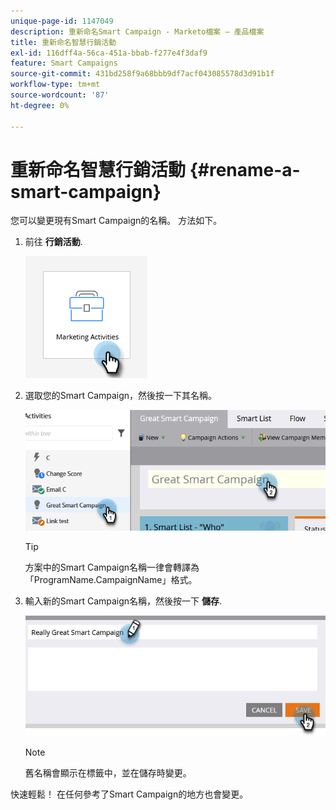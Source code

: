 ```yaml
---
unique-page-id: 1147049
description: 重新命名Smart Campaign - Marketo檔案 — 產品檔案
title: 重新命名智慧行銷活動
exl-id: 116dff4a-56ca-451a-bbab-f277e4f3daf9
feature: Smart Campaigns
source-git-commit: 431bd258f9a68bbb9df7acf043085578d3d91b1f
workflow-type: tm+mt
source-wordcount: '87'
ht-degree: 0%

---
```


# 重新命名智慧行銷活動 {#rename-a-smart-campaign}

您可以變更現有Smart Campaign的名稱。 方法如下。

1. 前往 **行銷活動**.

   ![](assets/rename-a-smart-campaign-1.png)

1. 選取您的Smart Campaign，然後按一下其名稱。

   ![](assets/rename-a-smart-campaign-2.png)

   >[!TIP]
   >
   >方案中的Smart Campaign名稱一律會轉譯為「ProgramName.CampaignName」格式。

1. 輸入新的Smart Campaign名稱，然後按一下 **儲存**.

   ![](assets/rename-a-smart-campaign-3.png)

   >[!NOTE]
   >
   >舊名稱會顯示在標籤中，並在儲存時變更。

快速輕鬆！ 在任何參考了Smart Campaign的地方也會變更。
